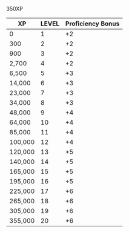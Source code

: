 350XP

| XP      | LEVEL | Proficiency Bonus |
| ------- | ----- | ----------------- |
| 0       | 1     | +2                |
| 300     | 2     | +2                |
| 900     | 3     | +2                |
| 2,700   | 4     | +2                |
| 6,500   | 5     | +3                |
| 14,000  | 6     | +3                |
| 23,000  | 7     | +3                |
| 34,000  | 8     | +3                |
| 48,000  | 9     | +4                |
| 64,000  | 10    | +4                |
| 85,000  | 11    | +4                |
| 100,000 | 12    | +4                |
| 120,000 | 13    | +5                |
| 140,000 | 14    | +5                |
| 165,000 | 15    | +5                |
| 195,000 | 16    | +5                |
| 225,000 | 17    | +6                |
| 265,000 | 18    | +6                |
| 305,000 | 19    | +6                |
| 355,000 | 20    | +6                |
